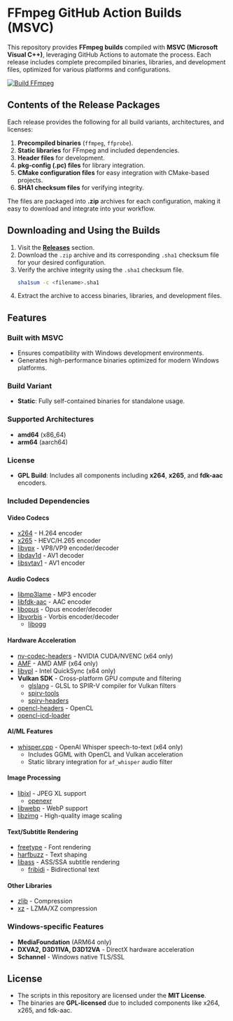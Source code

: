 # FFmpeg GitHub Action Builds (MSVC)

This repository provides **FFmpeg builds** compiled with **MSVC (Microsoft Visual C++)**, leveraging GitHub Actions to automate the process. Each release includes complete precompiled binaries, libraries, and development files, optimized for various platforms and configurations.

[![Build FFmpeg](https://github.com/System233/ffmpeg-builds/actions/workflows/build.yml/badge.svg?event=push)](https://github.com/System233/ffmpeg-builds/actions/workflows/build.yml)

## Contents of the Release Packages

Each release provides the following for all build variants, architectures, and licenses:

1. **Precompiled binaries** (`ffmpeg`, `ffprobe`).
2. **Static libraries** for FFmpeg and included dependencies.
3. **Header files** for development.
4. **pkg-config (.pc) files** for library integration.
5. **CMake configuration files** for easy integration with CMake-based projects.
6. **SHA1 checksum files** for verifying integrity.

The files are packaged into **.zip** archives for each configuration, making it easy to download and integrate into your workflow.

## Downloading and Using the Builds

1. Visit the **[Releases](https://github.com/System233/ffmpeg-msvc-prebuilt/releases)** section.
2. Download the `.zip` archive and its corresponding `.sha1` checksum file for your desired configuration.
3. Verify the archive integrity using the `.sha1` checksum file.
   ```sh
   sha1sum -c <filename>.sha1
   ```
4. Extract the archive to access binaries, libraries, and development files.

## Features

### Built with MSVC

- Ensures compatibility with Windows development environments.
- Generates high-performance binaries optimized for modern Windows platforms.

### Build Variant

- **Static**: Fully self-contained binaries for standalone usage.

### Supported Architectures

- **amd64** (x86_64)
- **arm64** (aarch64)

### License

- **GPL Build**: Includes all components including **x264**, **x265**, and **fdk-aac** encoders.

### Included Dependencies

#### Video Codecs

- [x264](https://code.videolan.org/videolan/x264.git) - H.264 encoder
- [x265](https://bitbucket.org/multicoreware/x265_git.git) - HEVC/H.265 encoder
- [libvpx](https://github.com/webmproject/libvpx.git) - VP8/VP9 encoder/decoder
- [libdav1d](https://code.videolan.org/videolan/dav1d.git) - AV1 decoder
- [libsvtav1](https://gitlab.com/AOMediaCodec/SVT-AV1.git) - AV1 encoder

#### Audio Codecs

- [libmp3lame](https://github.com/lame-mirror/lame.git) - MP3 encoder
- [libfdk-aac](https://github.com/mstorsjo/fdk-aac.git) - AAC encoder
- [libopus](https://github.com/xiph/opus.git) - Opus encoder/decoder
- [libvorbis](https://github.com/xiph/vorbis.git) - Vorbis encoder/decoder
  - [libogg](https://github.com/xiph/ogg.git)

#### Hardware Acceleration

- [nv-codec-headers](https://github.com/FFmpeg/nv-codec-headers.git) - NVIDIA CUDA/NVENC (x64 only)
- [AMF](https://github.com/GPUOpen-LibrariesAndSDKs/AMF.git) - AMD AMF (x64 only)
- [libvpl](https://github.com/intel/libvpl.git) - Intel QuickSync (x64 only)
- **Vulkan SDK** - Cross-platform GPU compute and filtering
  - [glslang](https://github.com/KhronosGroup/glslang.git) - GLSL to SPIR-V compiler for Vulkan filters
  - [spirv-tools](https://github.com/KhronosGroup/SPIRV-Tools.git)
  - [spirv-headers](https://github.com/KhronosGroup/SPIRV-Headers.git)
- [opencl-headers](https://github.com/KhronosGroup/OpenCL-Headers.git) - OpenCL
- [opencl-icd-loader](https://github.com/KhronosGroup/OpenCL-ICD-Loader.git)

#### AI/ML Features

- [whisper.cpp](https://github.com/ggml-org/whisper.cpp.git) - OpenAI Whisper speech-to-text (x64 only)
  - Includes GGML with OpenCL and Vulkan acceleration
  - Static library integration for `af_whisper` audio filter

#### Image Processing

- [libjxl](https://github.com/libjxl/libjxl.git) - JPEG XL support
  - [openexr](https://github.com/AcademySoftwareFoundation/openexr.git)
- [libwebp](https://github.com/webmproject/libwebp.git) - WebP support
- [libzimg](https://github.com/sekrit-twc/zimg.git) - High-quality image scaling

#### Text/Subtitle Rendering

- [freetype](https://gitlab.freedesktop.org/freetype/freetype.git) - Font rendering
- [harfbuzz](https://github.com/harfbuzz/harfbuzz.git) - Text shaping
- [libass](https://github.com/libass/libass.git) - ASS/SSA subtitle rendering
  - [fribidi](https://github.com/fribidi/fribidi.git) - Bidirectional text

#### Other Libraries

- [zlib](https://github.com/madler/zlib.git) - Compression
- [xz](https://github.com/tukaani-project/xz.git) - LZMA/XZ compression

### Windows-specific Features

- **MediaFoundation** (ARM64 only)
- **DXVA2, D3D11VA, D3D12VA** - DirectX hardware acceleration
- **Schannel** - Windows native TLS/SSL

## License

- The scripts in this repository are licensed under the **MIT License**.
- The binaries are **GPL-licensed** due to included components like x264, x265, and fdk-aac.
